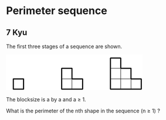 # Perimeter sequence
## 7 Kyu

The first three stages of a sequence are shown.

![](images.png)

The blocksize is a by a and a ≥ 1.

What is the perimeter of the nth shape in the sequence (n ≥ 1) ?

